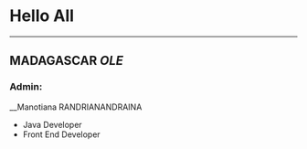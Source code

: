 # Hello All
---
## __MADAGASCAR__ *OLE*

### Admin:  
__Manotiana RANDRIANANDRAINA
 * Java Developer
 * Front End Developer

